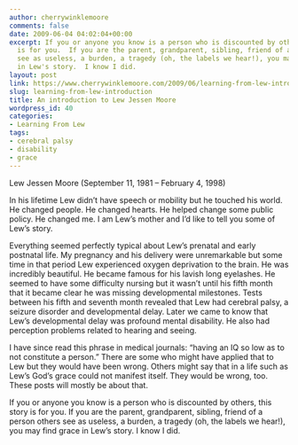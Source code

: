 ```yaml
---
author: cherrywinklemoore
comments: false
date: 2009-06-04 04:02:04+00:00
excerpt: If you or anyone you know is a person who is discounted by others, this story
  is for you.  If you are the parent, grandparent, sibling, friend of a person others
  see as useless, a burden, a tragedy (oh, the labels we hear!), you may find grace
  in Lew's story.  I know I did.
layout: post
link: https://www.cherrywinklemoore.com/2009/06/learning-from-lew-introduction/
slug: learning-from-lew-introduction
title: An introduction to Lew Jessen Moore
wordpress_id: 40
categories:
- Learning From Lew
tags:
- cerebral palsy
- disability
- grace
---
```


Lew Jessen Moore (September 11, 1981 – February 4, 1998)

In his lifetime Lew didn’t have speech or mobility but he touched his world. He changed people. He changed hearts. He helped change some public policy. He changed me. I am Lew’s mother and I’d like to tell you some of Lew’s story.

Everything seemed perfectly typical about Lew’s prenatal and early postnatal life. My pregnancy and his delivery were unremarkable but some time in that period Lew experienced oxygen deprivation to the brain. He was incredibly beautiful. He became famous for his lavish long eyelashes. He seemed to have some difficulty nursing but it wasn’t until his fifth month that it became clear he was missing developmental milestones. Tests between his fifth and seventh month revealed that Lew had cerebral palsy, a seizure disorder and developmental delay. Later we came to know that Lew’s developmental delay was profound mental disability. He also had perception problems related to hearing and seeing.

I have since read this phrase in medical journals: “having an IQ so low as to not constitute a person.” There are some who might have applied that to Lew but they would have been wrong. Others might say that in a life such as Lew’s God’s grace could not manifest itself. They would be wrong, too. These posts will mostly be about that.

If you or anyone you know is a person who is discounted by others, this story is for you. If you are the parent, grandparent, sibling, friend of a person others see as useless, a burden, a tragedy (oh, the labels we hear!), you may find grace in Lew’s story. I know I did.

